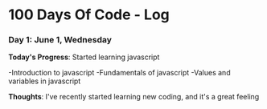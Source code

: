 # 100 Days Of Code - Log

### Day 1: June 1, Wednesday

**Today's Progress**: Started learning javascript

-Introduction to javascript
-Fundamentals of javascript
-Values and variables in javascript

**Thoughts**: I've recently started learning new coding, and it's a great feeling 

